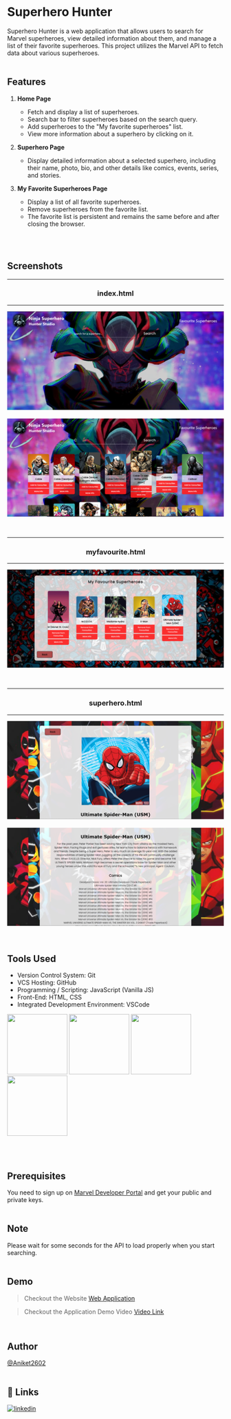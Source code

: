 # Superhero Hunter

Superhero Hunter is a web application that allows users to search for Marvel superheroes, view detailed information about them, and manage a list of their favorite superheroes. This project utilizes the Marvel API to fetch data about various superheroes.
<br>
<br>


## Features

1. **Home Page**
    - Fetch and display a list of superheroes.
    - Search bar to filter superheroes based on the search query.
    - Add superheroes to the "My favorite superheroes" list.
    - View more information about a superhero by clicking on it.

2. **Superhero Page**
    - Display detailed information about a selected superhero, including their name, photo, bio, and other details like comics, events, series, and stories.

3. **My Favorite Superheroes Page**
    - Display a list of all favorite superheroes.
    - Remove superheroes from the favorite list.
    - The favorite list is persistent and remains the same before and after closing the browser.
  <br>
  <br>

## Screenshots
<hr>
<h3 style="text-align: center">index.html</h3>
<hr>

![App Screenshot](https://github.com/Aniket2602/Superhero-Hunter/blob/master/Screenshots/Screenshot%20_1.png)
<br>
<br>
![App Screenshot](https://github.com/Aniket2602/Superhero-Hunter/blob/master/Screenshots/Screenshot_2.png)

<br>

<hr>
<h3 style="text-align: center">myfavourite.html</h3>
<hr>

![App Screenshot](https://github.com/Aniket2602/Superhero-Hunter/blob/master/Screenshots/Screenshot_3.png)

<br>

<hr>
<h3 style="text-align: center">superhero.html</h3>
<hr>

![App Screenshot](https://github.com/Aniket2602/Superhero-Hunter/blob/master/Screenshots/Screenshot_4.png)
<br>
<br>
![App Screenshot](https://github.com/Aniket2602/Superhero-Hunter/blob/master/Screenshots/Screenshot_5.png)

<br>

## Tools Used
- Version Control System: Git
- VCS Hosting: GitHub
- Programming / Scripting: JavaScript (Vanilla JS)
- Front-End: HTML, CSS
- Integrated Development Environment: VSCode
<p style="text-align: center margin:10px 0px">
<img height="140" width="140" src="https://www.w3.org/html/logo/downloads/HTML5_Logo_256.png">
<img height="140" width="140" src="https://logodix.com/logo/470309.png">
<img height="140" width="140" src="https://upload.wikimedia.org/wikipedia/commons/6/6a/JavaScript-logo.png">
<img height="140" width="140" src="https://code.visualstudio.com/assets/apple-touch-icon.png">
</p>
<br>
<br>

## Prerequisites
You need to sign up on [Marvel Developer Portal](https://developer.marvel.com/signup) and get your public and private keys.
<br>
<br>

## Note
Please wait for some seconds for the API to load properly when you start searching.
<br>
<br>

## Demo
> Checkout the Website [Web Application](https://aniket2602.github.io/Superhero-Hunter/)

> Checkout the Application Demo Video [Video Link](https://drive.google.com/file/d/1xq-pfaBEt6DcwGFSs2BkEnBK51hFtzkd/view?usp=drive_link)

<br>

## Author
[@Aniket2602](https://github.com/Aniket2602)
<br>
<br>

## 🔗 Links
[![linkedin](https://img.shields.io/badge/linkedin-0A66C2?style=for-the-badge&logo=linkedin&logoColor=white)](https://www.linkedin.com/in/aniket-sangale/)